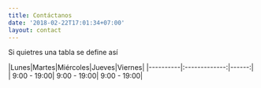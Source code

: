 ```yaml
---
title: Contáctanos
date: '2018-02-22T17:01:34+07:00'
layout: contact
---
```


Si quietres una tabla se define así

|Lunes|Martes|Miércoles|Jueves|Viernes|
|----------|:-------------:|------:|
| 9:00 - 19:00| 9:00 - 19:00| 9:00 - 19:00|

